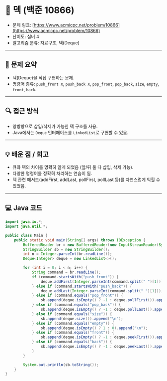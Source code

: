 # 📅 덱 (백준 10866)

- 문제 링크: [https://www.acmicpc.net/problem/10866](https://www.acmicpc.net/problem/10866)
- 난이도: 실버 4
- 알고리즘 분류: 자료구조, 덱(Deque)

---

## 📌 문제 요약

- 덱(Deque)을 직접 구현하는 문제.
- 명령어 종류: `push_front X`, `push_back X`, `pop_front`, `pop_back`, `size`, `empty`, `front`, `back`.

---

## 🔍 접근 방식

- 양방향으로 삽입/삭제가 가능한 덱 구조를 사용.
- Java에서는 `Deque` 인터페이스를 `LinkedList`로 구현할 수 있음.

---

## 💡 배운 점 / 회고

- 큐와 덱의 차이를 명확히 알게 되었음 (앞/뒤 둘 다 삽입, 삭제 가능).
- 다양한 명령어를 정확히 처리하는 연습이 됨.
- 덱 관련 메서드(addFirst, addLast, pollFirst, pollLast 등)를 자연스럽게 익힐 수 있었음.

---

## 💻 Java 코드

```java
import java.io.*;
import java.util.*;

public class Main {
    public static void main(String[] args) throws IOException {
        BufferedReader br = new BufferedReader(new InputStreamReader(System.in));
        StringBuilder sb = new StringBuilder();
        int n = Integer.parseInt(br.readLine());
        Deque<Integer> deque = new LinkedList<>();

        for (int i = 0; i < n; i++) {
            String command = br.readLine();
            if (command.startsWith("push_front")) {
                deque.addFirst(Integer.parseInt(command.split(" ")[1]));
            } else if (command.startsWith("push_back")) {
                deque.addLast(Integer.parseInt(command.split(" ")[1]));
            } else if (command.equals("pop_front")) {
                sb.append(deque.isEmpty() ? -1 : deque.pollFirst()).append("\n");
            } else if (command.equals("pop_back")) {
                sb.append(deque.isEmpty() ? -1 : deque.pollLast()).append("\n");
            } else if (command.equals("size")) {
                sb.append(deque.size()).append("\n");
            } else if (command.equals("empty")) {
                sb.append(deque.isEmpty() ? 1 : 0).append("\n");
            } else if (command.equals("front")) {
                sb.append(deque.isEmpty() ? -1 : deque.peekFirst()).append("\n");
            } else if (command.equals("back")) {
                sb.append(deque.isEmpty() ? -1 : deque.peekLast()).append("\n");
            }
        }

        System.out.println(sb.toString());
    }
}